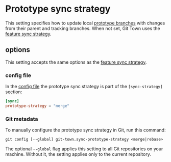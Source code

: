 # Prototype sync strategy

This setting specifies how to update local
[prototype branches](../branch-types.md#prototype-branches) with changes from
their parent and tracking branches. When not set, Git Town uses the
[feature sync strategy](sync-feature-strategy.md).

## options

This setting accepts the same options as the
[feature sync strategy](sync-feature-strategy.md#options).

### config file

In the [config file](../configuration-file.md) the prototype sync strategy is
part of the `[sync-strategy]` section:

```toml
[sync]
prototype-strategy = "merge"
```

### Git metadata

To manually configure the prototype sync strategy in Git, run this command:

```wrap
git config [--global] git-town.sync-prototype-strategy <merge|rebase>
```

The optional `--global` flag applies this setting to all Git repositories on
your machine. Without it, the setting applies only to the current repository.
